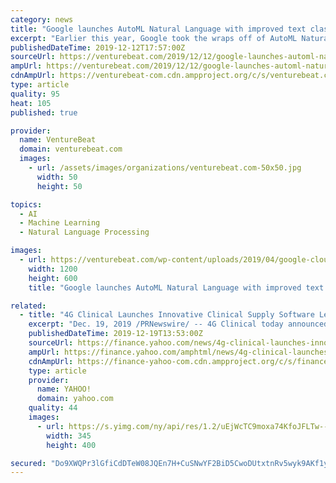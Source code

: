 ```yaml
---
category: news
title: "Google launches AutoML Natural Language with improved text classification and model training"
excerpt: "Earlier this year, Google took the wraps off of AutoML Natural Language, an extension of its Cloud AutoML machine learning platform to the natural language processing domain. After a months-long beta, AutoML today launched in general availability for ..."
publishedDateTime: 2019-12-12T17:57:00Z
sourceUrl: https://venturebeat.com/2019/12/12/google-launches-automl-natural-language-with-improved-text-classification-and-model-training/
ampUrl: https://venturebeat.com/2019/12/12/google-launches-automl-natural-language-with-improved-text-classification-and-model-training/amp/
cdnAmpUrl: https://venturebeat-com.cdn.ampproject.org/c/s/venturebeat.com/2019/12/12/google-launches-automl-natural-language-with-improved-text-classification-and-model-training/amp/
type: article
quality: 95
heat: 105
published: true

provider:
  name: VentureBeat
  domain: venturebeat.com
  images:
    - url: /assets/images/organizations/venturebeat.com-50x50.jpg
      width: 50
      height: 50

topics:
  - AI
  - Machine Learning
  - Natural Language Processing

images:
  - url: https://venturebeat.com/wp-content/uploads/2019/04/google-cloud-2-e1576177709339.jpg?fit=1200%2C600&amp;strip=all
    width: 1200
    height: 600
    title: "Google launches AutoML Natural Language with improved text classification and model training"

related:
  - title: "4G Clinical Launches Innovative Clinical Supply Software Leveraging Natural Language Processing (NLP)"
    excerpt: "Dec. 19, 2019 /PRNewswire/ -- 4G Clinical today announced the launch of 4C Supply™, a cutting-edge clinical supply optimization software powered by Natural Language Processing (NLP). The new product addresses the increased pressures on clinical supply professionals to continuously adapt to new trial information as protocol complexity ..."
    publishedDateTime: 2019-12-19T13:53:00Z
    sourceUrl: https://finance.yahoo.com/news/4g-clinical-launches-innovative-clinical-132000906.html
    ampUrl: https://finance.yahoo.com/amphtml/news/4g-clinical-launches-innovative-clinical-132000906.html
    cdnAmpUrl: https://finance-yahoo-com.cdn.ampproject.org/c/s/finance.yahoo.com/amphtml/news/4g-clinical-launches-innovative-clinical-132000906.html
    type: article
    provider:
      name: YAHOO!
      domain: yahoo.com
    quality: 44
    images:
      - url: https://s.yimg.com/ny/api/res/1.2/uEjWcTC9moxa74KfoJFLTw--/YXBwaWQ9aGlnaGxhbmRlcjt3PTY5MDtoPTgwMA--/https://s.yimg.com/uu/api/res/1.2/93ddzB_eGKp4WZ9cU5Ojjw--~B/aD00MDA7dz0zNDU7c209MTthcHBpZD15dGFjaHlvbg--/https://media.zenfs.com/en/prnewswire.com/c9b19827adf404db80ba5ef1f9874cbc
        width: 345
        height: 400

secured: "Do9XWQPr3lGfiCdDTeW08JQEn7H+CuSNwYF2BiD5CwoDUtxtnRv5wyk9AKf1ys4I8ut0KoqQ0IUeqTIW+BIdGALV0ASj8mkIFi7jgbRxjUbCY7dMdKljkIkmmYTbs34fu9isBqWZ5h/Dhupdk1ykycdJSetGbCrlbxiBJeVZdsz2Gy690jll2Gjgfm2u5Pg2HW9uQ6hHneq5UL/2yIVrXjNS1MDIEHa12vAd8QW2d29NFSc74JQRD1q2gVQHQGzOi8ZjLU5o3P3P779sXaaG+g==;C49ScFWla9CtWbZa2MHmDA=="
---
```


